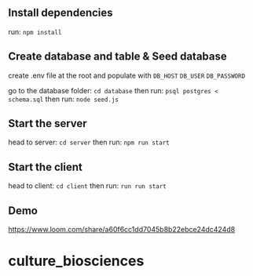 ## Install dependencies
run: `npm install`

## Create database and table & Seed database
create .env file at the root and populate with 
`DB_HOST`
`DB_USER`
`DB_PASSWORD`

go to the database folder: `cd database`
then run: `psql postgres < schema.sql`
then run: `node seed.js`

## Start the server
head to server: `cd server`
then run: `npm run start`

## Start the client
head to client: `cd client`
then run: `run run start`

## Demo
https://www.loom.com/share/a60f6cc1dd7045b8b22ebce24dc424d8

# culture_biosciences
